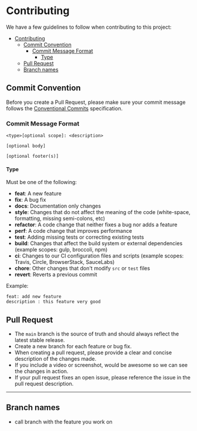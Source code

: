 # Contributing

We have a few guidelines to follow when contributing to this project:

- [Contributing](#contributing)
  - [Commit Convention](#commit-convention)
    - [Commit Message Format](#commit-message-format)
      - [Type](#type)
  - [Pull Request](#pull-request)
  - [Branch names](#branch-names)

## Commit Convention

Before you create a Pull Request, please make sure your commit message follows the [Conventional Commits](https://www.conventionalcommits.org/en/v1.0.0/) specification.

### Commit Message Format

```
<type>[optional scope]: <description>

[optional body]

[optional footer(s)]
```

#### Type

Must be one of the following:

-   **feat**: A new feature
-   **fix**: A bug fix
-   **docs**: Documentation only changes
-   **style**: Changes that do not affect the meaning of the code (white-space, formatting, missing semi-colons, etc)
-   **refactor**: A code change that neither fixes a bug nor adds a feature
-   **perf**: A code change that improves performance
-   **test**: Adding missing tests or correcting existing tests
-   **build**: Changes that affect the build system or external dependencies (example scopes: gulp, broccoli, npm)
-   **ci**: Changes to our CI configuration files and scripts (example scopes: Travis, Circle, BrowserStack, SauceLabs)
-   **chore**: Other changes that don't modify `src` or `test` files
-   **revert**: Reverts a previous commit

Example:

```
feat: add new feature
description : this feature very good

```

## Pull Request

-   The `main` branch is the source of truth and should always reflect the latest stable release.
-   Create a new branch for each feature or bug fix.
-   When creating a pull request, please provide a clear and concise description of the changes made.
-   If you include a video or screenshot, would be awesome so we can see the changes in action.
-   If your pull request fixes an open issue, please reference the issue in the pull request description.

-------
## Branch names
- call branch with the feature you work on
